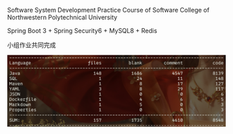 Software System Development Practice Course of Software College of Northwestern Polytechnical University

Spring Boot 3 + Spring Security6 + MySQL8 + Redis

小组作业共同完成

![image-20250613133655979](img/image-20250613133655979.png)